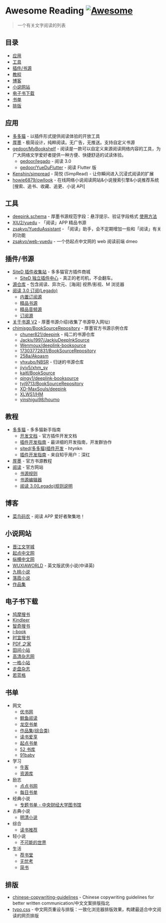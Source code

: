 # Awesome Reading [![Awesome](https://awesome.re/badge.svg)](https://awesome.re)

> 一个有关文字阅读的列表

## 目录

- [应用](#应用)
- [工具](#工具)
- [插件/书源](#插件书源)
- [教程](#教程)
- [博客](#博客)
- [小说网站](#小说网站)
- [电子书下载](#电子书下载)
- [书单](#书单)
- [排版](#排版)

## 应用

- [多多猫](http://ddcat.noear.org/) - 以插件形式提供阅读体验的开放工具
- [厚墨](https://www.coolapk.com/apk/cn.deepink.reader) - 极简设计，纯粹阅读。无广告，无推送。支持自定义书源
- [gedoor/MyBookshelf](https://github.com/gedoor/MyBookshelf) - 阅读是一款可以自定义来源阅读网络内容的工具，为广大网络文学爱好者提供一种方便、快捷舒适的试读体验。
  - [gedoor/legado](https://github.com/gedoor/legado) - 阅读 3.0
  - [gedoor/YueDuFlutter](https://github.com/gedoor/YueDuFlutter) - 阅读 Flutter 版
- [Kenshin/simpread](https://github.com/Kenshin/simpread) - 简悦 (SimpRead) - 让你瞬间进入沉浸式阅读的扩展
- [howie6879/owllook](https://github.com/howie6879/owllook) - 在线网络小说阅读网站&小说搜索引擎&小说推荐系统[搜索、追书、收藏、追更、小说 API]

## 工具

- [deepink.schema](https://raw.githubusercontent.com/vhxubo/NBSR/master/schema.json) - 厚墨书源规范字段：悬浮提示、验证字段格式 [使用方法](https://github.com/vhxubo/NBSR/blob/master/README.md)
- [XIU2/yuedu](https://github.com/XIU2/yuedu) - 「阅读」APP 精品书源
- [zsakvo/YueduAssistant](https://github.com/zsakvo/YueduAssistant) - 「阅读」助手，会不定期增加一些和「阅读」有关的功能
- [zsakvo/web-yuedu](https://github.com/zsakvo/web-yuedu) - 一个仿起点中文网的 web 阅读前端 dmeo

## 插件/书源

- [SiteD 插件收集站](http://sited.noear.org/) - 多多猫官方插件商城
  - [SiteD 独立插件中心](http://sited.ka94.com/) - 真正的老司机，不会翻车。
- [源仓库](http://ku.mumuceo.com/) - 包含阅读、异次元、[海阔] 视界/影视、M 浏览器
- [阅读 3.0 订阅(Legado)](http://alanskycn.gitee.io/vip/)
  - [内置订阅源](https://gitee.com/alanskycn/yuedu/raw/master/JS/RSS/RssImport.json)
  - [精品书源](http://alanskycn.gitee.io/vip/bk/B1.html)
  - [精品音频源](http://alanskycn.gitee.io/vip/bk/A1.html)
  - [订阅源](http://alanskycn.gitee.io/vip/rss/R1.html)
- [关于书源 V2](https://gitee.com/chuner821/zhibo/blob/master/%E4%B9%A6%E6%BA%90V2.md) - 厚墨书源介绍(收集了书源导入网址)
- [chimisgo/BookSourceRepository](https://github.com/chimisgo/BookSourceRepository) - 厚墨官方书源示例仓库
  - [chuner821/deepink](https://github.com/chuner821/deepink) - 纯二的书源仓库
  - [Jackiu1997/JackiuDeepInkSource](https://github.com/Jackiu1997/JackiuDeepInkSource)
  - [Wenmoux/deeplink-booksource](https://github.com/Wenmoux/deeplink-booksource)
  - [17303772831/BookSourceRepository](https://github.com/17303772831/BookSourceRepository)
  - [258a/Akoasm](https://github.com/258a/Akoasm)
  - [vhxubo/NBSR](https://github.com/vhxubo/NBSR) - 归谜的书源仓库
  - [jiyiv5/xhm_sy](https://github.com/jiyiv5/xhm_sy)
  - [kaitl/BookSource](https://github.com/kaitl/BookSource)
  - [qingy1/deeplink-booksource](https://github.com/qingy1/deeplink-booksource)
  - [tyj9713/BookSourceRepository](https://github.com/tyj9713/BookSourceRepository)
  - [XD-MaxSouls/deepink](https://github.com/XD-MaxSouls/deepink)
  - [XLWS1/HM](https://github.com/XLWS1/HM)
  - [yinshigui98/houmo](https://github.com/yinshigui98/houmo)

## 教程

- [多多猫](http://ddcat.noear.org/help/android.htm) - 多多猫新手指南
  - [开发文档](http://sited.noear.org/img/sited_dev_34_66.pdf) - 官方插件开发文档
  - [插件开发指南](https://www.kancloud.cn/magicdmer/ddcat_plugin_develop/) - 最详细的开发指南，开发群协作
  - [sited(多多猫)插件开发](https://www.huangyunkun.com/2017/04/15/sited-duoduocat-plugin-development/) - htynkn
  - [插件开发指南](https://zhuanlan.zhihu.com/p/25259467) - 来自知乎用户：深红
- [厚墨](https://chimisgo.gitbook.io/booksource/) - 官方书源教程
- [阅读](http://www.legado.top/) - 官方网站
  - [书源规则](http://www.legado.top/MyBookshelf/sourcerule.html)
  - [书源编辑器](http://www.legado.top/MyBookshelf/sourceEdit/index.html)
  - [阅读 3.0(Legado)规则说明](https://celeter.github.io/)

## 博客

- [菜鸟码农](https://www.hostfans.cn/) - 阅读 APP 爱好者聚集地！

## 小说网站

- [晋江文学城](http://www.jjwxc.net/)
- [起点中文网](http://www.qidian.com/)
- [纵横中文网](http://www.zongheng.com/)
- [WUXIAWORLD](http://www.wuxiaworld.com/) - 英文版武侠小说(中译英)
- [九桃小说](http://www.9txs.com/)
- [落霞小说](http://www.luoxia.com/)
- [作品集](http://zuopinj.com/)

## 电子书下载

- [鸠摩搜书](https://www.jiumodiary.com/)
- [Kindleer](https://kindleer.com/)
- [智奇搜书](https://zqbook.top/)
- [i-book](https://book.tstrs.me/)
- [时宜搜书](https://shiyidiary.ztianzeng.com/)
- [PDF 之家](http://www.pdfzj.com/)
- [田间小站](https://www.tianfateng.cn/)
- [高清杂志网](http://www.gqzzw.com/)
- [一格小站](https://yigeplus.top/)
- [走盘杂志](https://www.zoupan.com/category/mianfeizazhi/)
- [若蓝格](https://www.ifblue.net/)

## 书单

- 网文
  - [优书网](https://www.yousuu.com/booklists/)
  - [鲸鱼阅读](http://pst.jingyu.com/subject)
  - [龙空书单](http://www.lkong.net/forum.php?mod=forumdisplay&fid=60&filter=typeid&typeid=177)
  - [作品集(综合类)](http://zuopinj.com/sd/index_2.html)
  - [读书爱享](https://www.msooso.com/list-t.html)
  - [起点书单](https://my.qidian.com/user/222949927?targetTab=0)
  - [52 书库](https://www.52shuku.me/tuijian/)
  - [91baby](https://91baby.mama.cn/forum-221-1.html)
- 学习
  - [牛客](https://www.nowcoder.com/library/book-list)
  - [资源库](https://www.skebooks.com/scheme/list)
- 励志
  - [点点书网](http://www.gezhongshu.com/forum.php?mod=forumdisplay&fid=65)
  - [每日书单](https://shudan.vip/)
- 经典小说
  - [专题书单 - 中央财经大学图书馆](http://lib.cufe.edu.cn/list.php?fid=139)
- 古典小说
  - [明清小说](http://www.mingqingxiaoshuo.com/shudan/)
- 综合
  - [读书推荐](https://www.dstj.cn/)
- 轻小说
  - [不可能的世界](https://www.8kana.com/www/booklist/channel)
- 生活
  - [荐书堂](http://www.book110.com/)
  - [无忧考](https://www.51test.net/xiaoyuan/shudan/)
  - [简书](https://www.jianshu.com/c/97becab9817a)

## 排版

- [chinese-copywriting-guidelines](https://github.com/sparanoid/chinese-copywriting-guidelines) - Chinese copywriting guidelines for better written communication/中文文案排版指北
- [typo.css](https://github.com/sofish/typo.css) - 中文网页重设与排版：一致化浏览器排版效果，构建最适合中文阅读的网页排版
